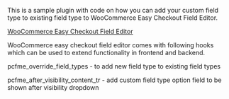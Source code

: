 This is a sample plugin with code on how you can add your custom field type to existing field type to WooCommerce Easy Checkout Field Editor. 

<a href="https://codecanyon.net/item/woocommerce-easy-checkout-field-editor/9799777">
WooCommerce Easy Checkout Field Editor
</a>

WooCommerce easy checkout field editor comes with following hooks which can be used to extend functionality in frontend and backend. 

pcfme_override_field_types - to add new field type to existing field types

pcfme_after_visibility_content_tr - add custom field type option field to be shown after visibility dropdown
